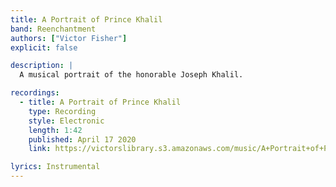 ```yaml
---
title: A Portrait of Prince Khalil
band: Reenchantment
authors: ["Victor Fisher"]
explicit: false

description: |
  A musical portrait of the honorable Joseph Khalil.

recordings:
  - title: A Portrait of Prince Khalil
    type: Recording
    style: Electronic
    length: 1:42
    published: April 17 2020
    link: https://victorslibrary.s3.amazonaws.com/music/A+Portrait+of+Prince+Khalil/A+Portrait+of+Prince+Khalil.mp3

lyrics: Instrumental
---
```


